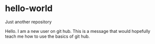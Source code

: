 # hello-world
Just another repository

Hello. I am a new user on git hub.
This is a message that would hopefully teach me how to use the basics of git hub.
